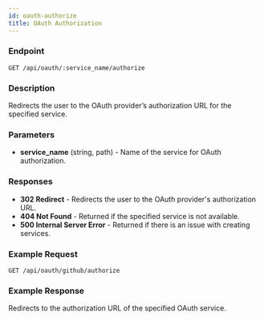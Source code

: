 ```yaml
---
id: oauth-authorize
title: OAuth Authorization
---
```


### Endpoint
`GET /api/oauth/:service_name/authorize`

### Description
Redirects the user to the OAuth provider’s authorization URL for the specified service.

### Parameters
- **service_name** (string, path) - Name of the service for OAuth authorization.

### Responses
- **302 Redirect** - Redirects the user to the OAuth provider's authorization URL.
- **404 Not Found** - Returned if the specified service is not available.
- **500 Internal Server Error** - Returned if there is an issue with creating services.

### Example Request
```http
GET /api/oauth/github/authorize
```

### Example Response
Redirects to the authorization URL of the specified OAuth service.
